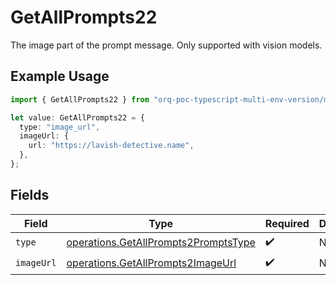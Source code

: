 # GetAllPrompts22

The image part of the prompt message. Only supported with vision models.

## Example Usage

```typescript
import { GetAllPrompts22 } from "orq-poc-typescript-multi-env-version/models/operations";

let value: GetAllPrompts22 = {
  type: "image_url",
  imageUrl: {
    url: "https://lavish-detective.name",
  },
};
```

## Fields

| Field                                                                                        | Type                                                                                         | Required                                                                                     | Description                                                                                  |
| -------------------------------------------------------------------------------------------- | -------------------------------------------------------------------------------------------- | -------------------------------------------------------------------------------------------- | -------------------------------------------------------------------------------------------- |
| `type`                                                                                       | [operations.GetAllPrompts2PromptsType](../../models/operations/getallprompts2promptstype.md) | :heavy_check_mark:                                                                           | N/A                                                                                          |
| `imageUrl`                                                                                   | [operations.GetAllPrompts2ImageUrl](../../models/operations/getallprompts2imageurl.md)       | :heavy_check_mark:                                                                           | N/A                                                                                          |